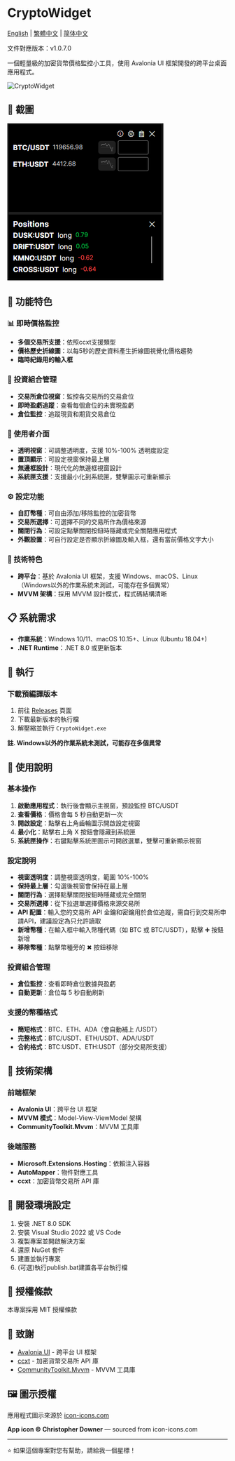 # CryptoWidget

[English](../README.md) | [繁體中文](README.zh_TW.md) | [简体中文](README.zh_CN.md)

文件對應版本：v1.0.7.0

一個輕量級的加密貨幣價格監控小工具，使用 Avalonia UI 框架開發的跨平台桌面應用程式。

![CryptoWidget](../Assets/cryptowidget-logo.ico)

## 📱 截圖

![MainWindow](mainWindow.PNG)

## 🌟 功能特色

### 📊 即時價格監控
- **多個交易所支援**：依照ccxt支援類型
- **價格歷史折線圖**：以每5秒的歷史資料產生折線圖視覺化價格趨勢
- **臨時紀錄用的輸入框**

### 💼 投資組合管理
- **交易所倉位視窗**：監控各交易所的交易倉位
- **即時盈虧追蹤**：查看每個倉位的未實現盈虧
- **倉位監控**：追蹤現貨和期貨交易倉位

### 🎨 使用者介面
- **透明視窗**：可調整透明度，支援 10%-100% 透明度設定
- **置頂顯示**：可設定視窗保持最上層
- **無邊框設計**：現代化的無邊框視窗設計
- **系統匣支援**：支援最小化到系統匣，雙擊圖示可重新顯示

### ⚙️ 設定功能
- **自訂幣種**：可自由添加/移除監控的加密貨幣
- **交易所選擇**：可選擇不同的交易所作為價格來源
- **關閉行為**：可設定點擊關閉按鈕時隱藏或完全關閉應用程式
- **外觀設置**：可自行設定是否顯示折線圖及輸入框，還有當前價格文字大小

### 🔧 技術特色
- **跨平台**：基於 Avalonia UI 框架，支援 Windows、macOS、Linux（Windows以外的作業系統未測試，可能存在多個異常）
- **MVVM 架構**：採用 MVVM 設計模式，程式碼結構清晰

## 📋 系統需求

- **作業系統**：Windows 10/11、macOS 10.15+、Linux (Ubuntu 18.04+)
- **.NET Runtime**：.NET 8.0 或更新版本

## 🚀 執行

### 下載預編譯版本
1. 前往 [Releases](https://github.com/hawiliu/CryptoWidget/releases) 頁面
2. 下載最新版本的執行檔
3. 解壓縮並執行 `CryptoWidget.exe`

**註. Windows以外的作業系統未測試，可能存在多個異常**

## 📖 使用說明

### 基本操作
1. **啟動應用程式**：執行後會顯示主視窗，預設監控 BTC/USDT
2. **查看價格**：價格會每 5 秒自動更新一次
3. **開啟設定**：點擊右上角齒輪圖示開啟設定視窗
4. **最小化**：點擊右上角 X 按鈕會隱藏到系統匣
5. **系統匣操作**：右鍵點擊系統匣圖示可開啟選單，雙擊可重新顯示視窗

### 設定說明
- **視窗透明度**：調整視窗透明度，範圍 10%-100%
- **保持最上層**：勾選後視窗會保持在最上層
- **關閉行為**：選擇點擊關閉按鈕時隱藏或完全關閉
- **交易所選擇**：從下拉選單選擇價格來源交易所
- **API 配置**：輸入您的交易所 API 金鑰和密鑰用於倉位追蹤，需自行到交易所申請API，建議設定為只允許讀取
- **新增幣種**：在輸入框中輸入幣種代碼（如 BTC 或 BTC/USDT），點擊 ➕ 按鈕新增
- **移除幣種**：點擊幣種旁的 ✖ 按鈕移除

### 投資組合管理
- **倉位監控**：查看即時倉位數據與盈虧
- **自動更新**：倉位每 5 秒自動刷新

### 支援的幣種格式
- **簡短格式**：BTC、ETH、ADA（會自動補上 /USDT）
- **完整格式**：BTC/USDT、ETH/USDT、ADA/USDT
- **合約格式**：BTC:USDT、ETH:USDT（部分交易所支援）

## 🔧 技術架構

### 前端框架
- **Avalonia UI**：跨平台 UI 框架
- **MVVM 模式**：Model-View-ViewModel 架構
- **CommunityToolkit.Mvvm**：MVVM 工具庫

### 後端服務
- **Microsoft.Extensions.Hosting**：依賴注入容器
- **AutoMapper**：物件對應工具
- **ccxt**：加密貨幣交易所 API 庫

## 🔧 開發環境設定
1. 安裝 .NET 8.0 SDK
2. 安裝 Visual Studio 2022 或 VS Code
3. 複製專案並開啟解決方案
4. 還原 NuGet 套件
5. 建置並執行專案
6. (可選)執行publish.bat建置各平台執行檔

## 📄 授權條款

本專案採用 MIT 授權條款

## 🙏 致謝

- [Avalonia UI](https://avaloniaui.net/) - 跨平台 UI 框架
- [ccxt](https://github.com/ccxt/ccxt) - 加密貨幣交易所 API 庫
- [CommunityToolkit.Mvvm](https://github.com/CommunityToolkit/dotnet) - MVVM 工具庫

## 🖼️ 圖示授權

應用程式圖示來源於 [icon-icons.com](https://icon-icons.com/icon/usd-crypto-cryptocurrency-cryptocurrencies-cash-money-bank-payment/95103)

**App icon © Christopher Downer** — sourced from icon-icons.com

---

⭐ 如果這個專案對您有幫助，請給我一個星標！ 
